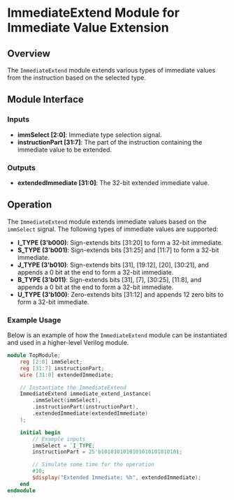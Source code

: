 # ImmediateExtend Module for Immediate Value Extension

## Overview

The `ImmediateExtend` module extends various types of immediate values from the instruction based on the selected type.

## Module Interface

### Inputs

- **immSelect [2:0]**: Immediate type selection signal.
- **instructionPart [31:7]**: The part of the instruction containing the immediate value to be extended.

### Outputs

- **extendedImmediate [31:0]**: The 32-bit extended immediate value.

## Operation

The `ImmediateExtend` module extends immediate values based on the `immSelect` signal. The following types of immediate values are supported:

- **I_TYPE (3'b000)**: Sign-extends bits [31:20] to form a 32-bit immediate.
- **S_TYPE (3'b001)**: Sign-extends bits [31:25] and [11:7] to form a 32-bit immediate.
- **J_TYPE (3'b010)**: Sign-extends bits [31], [19:12], [20], [30:21], and appends a 0 bit at the end to form a 32-bit immediate.
- **B_TYPE (3'b011)**: Sign-extends bits [31], [7], [30:25], [11:8], and appends a 0 bit at the end to form a 32-bit immediate.
- **U_TYPE (3'b100)**: Zero-extends bits [31:12] and appends 12 zero bits to form a 32-bit immediate.

### Example Usage

Below is an example of how the `ImmediateExtend` module can be instantiated and used in a higher-level Verilog module.

```verilog
module TopModule;
    reg [2:0] immSelect;
    reg [31:7] instructionPart;
    wire [31:0] extendedImmediate;

    // Instantiate the ImmediateExtend
    ImmediateExtend immediate_extend_instance(
        .immSelect(immSelect),
        .instructionPart(instructionPart),
        .extendedImmediate(extendedImmediate)
    );

    initial begin
        // Example inputs
        immSelect = `I_TYPE;
        instructionPart = 25'b1010101010101010101010101;

        // Simulate some time for the operation
        #10;
        $display("Extended Immediate: %h", extendedImmediate);
    end
endmodule
```

